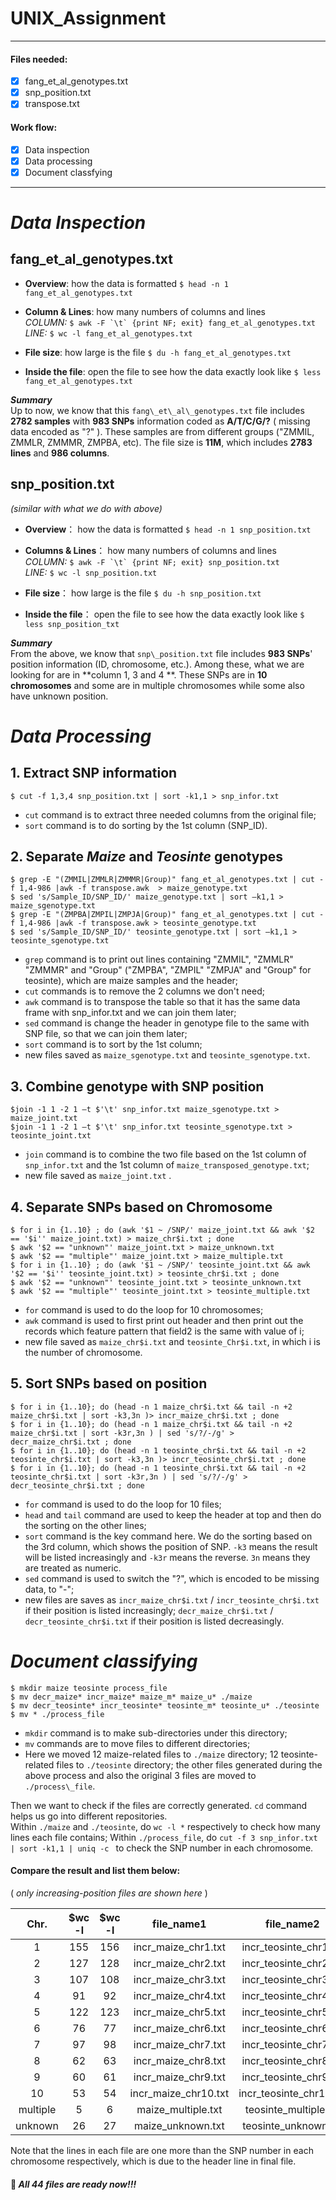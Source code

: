 # UNIX_Assignment  

***
  
#### Files needed:
- [x] fang_et_al_genotypes.txt
- [x] snp_position.txt
- [x] transpose.txt
  
#### Work flow:
- [x] Data inspection  
- [x] Data processing
- [x] Document classfying 
  
***  
# _Data Inspection_    
## fang\_et\_al\_genotypes.txt  
  
- **Overview**: how the data is formatted `$ head -n 1  fang_et_al_genotypes.txt`

- **Column & Lines**: how many numbers of columns and lines   
_COLUMN:_  ``$ awk -F `\t` {print NF; exit} fang_et_al_genotypes.txt ``   
_LINE:_  `$ wc -l fang_et_al_genotypes.txt`

- **File size**: how large is the file `$ du -h fang_et_al_genotypes.txt `

- **Inside the file**: open the file to see how the data exactly look like `$ less fang_et_al_genotypes.txt`

**_Summary_**  
Up to now, we know that this `fang\_et\_al\_genotypes.txt` file includes **2782 samples** with **983 SNPs** information coded as **A/T/C/G/?** ( missing data encoded as "?" ). These samples are from different groups ("ZMMIL, ZMMLR, ZMMMR, ZMPBA, etc). The file size is **11M**, which includes **2783 lines** and **986 columns**.  



## snp_position.txt

_(similar with what we do with above)_  
 
- **Overview**： how the data is formatted `$ head -n 1 snp_position.txt`  
	
- **Columns & Lines**： how many numbers of columns and lines   
_COLUMN:_  ``$ awk -F `\t` {print NF; exit} snp_position.txt ``   
_LINE:_  `$ wc -l snp_position.txt`  

- **File size**： how large is the file `$ du -h snp_position.txt`

- **Inside the file**： open the file to see how the data exactly look like `$ less snp_position_txt`  
	
**_Summary_**  
From the above, we know that `snp\_position.txt` file includes **983 SNPs**' position information (ID, chromosome, etc.). Among these, what we are looking for are in **column 1, 3 and 4 **. These SNPs are in **10 chromosomes** and some are in multiple chromosomes while some also have unknown position.

# _Data Processing_   

## 1. Extract SNP information   
	$ cut -f 1,3,4 snp_position.txt | sort -k1,1 > snp_infor.txt  
  
 -  `cut` command is to extract three needed columns from the original file;     
 -  `sort` command is to do sorting by the 1st column (SNP_ID).    
   
## 2. Separate _Maize_ and _Teosinte_ genotypes   
	$ grep -E "(ZMMIL|ZMMLR|ZMMMR|Group)" fang_et_al_genotypes.txt | cut -f 1,4-986 |awk -f transpose.awk  > maize_genotype.txt  
	$ sed 's/Sample_ID/SNP_ID/' maize_genotype.txt | sort –k1,1 > maize_sgenotype.txt 
	$ grep -E "(ZMPBA|ZMPIL|ZMPJA|Group)" fang_et_al_genotypes.txt | cut -f 1,4-986 |awk -f transpose.awk > teosinte_genotype.txt  
	$ sed 's/Sample_ID/SNP_ID/' teosinte_genotype.txt | sort –k1,1 > teosinte_sgenotype.txt
 - `grep` command is to print out lines containing "ZMMIL", "ZMMLR" "ZMMMR" and "Group" ("ZMPBA", "ZMPIL" "ZMPJA" and "Group" for teosinte), which are maize samples and the header;
 - `cut` commands is to remove the 2 columns we don't need;
 - `awk` command is to transpose the table so that it has the same data frame with snp_infor.txt and we can join them later;
 - `sed` command is change the header in genotype file to the same with SNP file, so that we can join them later;
 - `sort` command is to sort by the 1st column;
 - new files saved as `maize_sgenotype.txt` and `teosinte_sgenotype.txt`.  

## 3. Combine genotype with SNP position      
	$join -1 1 -2 1 –t $'\t' snp_infor.txt maize_sgenotype.txt > maize_joint.txt  
	$join -1 1 -2 1 –t $'\t' snp_infor.txt teosinte_sgenotype.txt > teosinte_joint.txt				
 - `join` command is to combine the two file based on the 1st column of `snp_infor.txt` and the 1st column of `maize_transposed_genotype.txt`; 
 - new file saved as `maize_joint.txt` . 
 
## 4. Separate SNPs based on Chromosome   
	$ for i in {1..10} ; do (awk '$1 ~ /SNP/' maize_joint.txt && awk '$2 == '$i'' maize_joint.txt) > maize_chr$i.txt ; done
	$ awk '$2 == "unknown"' maize_joint.txt > maize_unknown.txt
	$ awk '$2 == "multiple"' maize_joint.txt > maize_multiple.txt
	$ for i in {1..10} ; do (awk '$1 ~ /SNP/' teosinte_joint.txt && awk '$2 == '$i'' teosinte_joint.txt) > teosinte_chr$i.txt ; done
	$ awk '$2 == "unknown"' teosinte_joint.txt > teosinte_unknown.txt
	$ awk '$2 == "multiple"' teosinte_joint.txt > teosinte_multiple.txt
 - `for` command is used to do the loop for 10 chromosomes;
 - `awk` command is used to first print out header and then print out the records which feature pattern that field2 is the same with value of i;
 - new file saved as `maize_chr$i.txt` and `teosinte_Chr$i.txt`, in which i is the number of chromosome.

## 5. Sort SNPs based on position 

	$ for i in {1..10}; do (head -n 1 maize_chr$i.txt && tail -n +2 maize_chr$i.txt | sort -k3,3n )> incr_maize_chr$i.txt ; done
	$ for i in {1..10}; do (head -n 1 maize_chr$i.txt && tail -n +2 maize_chr$i.txt | sort -k3r,3n ) | sed 's/?/-/g' > decr_maize_chr$i.txt ; done
	$ for i in {1..10}; do (head -n 1 teosinte_chr$i.txt && tail -n +2 teosinte_chr$i.txt | sort -k3,3n )> incr_teosinte_chr$i.txt ; done
	$ for i in {1..10}; do (head -n 1 teosinte_chr$i.txt && tail -n +2 teosinte_chr$i.txt | sort -k3r,3n ) | sed 's/?/-/g' > decr_teosinte_chr$i.txt ; done
 - `for` command is used to do the loop for 10 files;
 - `head` and `tail` command are used to keep the header at top and then do the sorting on the other lines;
 - `sort` command is the key command here. We do the sorting based on the 3rd column, which shows the position of SNP. `-k3` means the result will be listed increasingly and `-k3r` means the reverse. `3n` means they are treated as numeric. 
 - `sed` command is used to switch the "?", which is encoded to be missing data, to "-";
 - new files are saves as `incr_maize_chr$i.txt` / `incr_teosinte_chr$i.txt` if their position is listed increasingly; `decr_maize_chr$i.txt` / `decr_teosinte_chr$i.txt` if their position is listed decreasingly.
# _Document classifying_  
  

	$ mkdir maize teosinte process_file
	$ mv decr_maize* incr_maize* maize_m* maize_u* ./maize
	$ mv decr_teosinte* incr_teosinte* teosinte_m* teosinte_u* ./teosinte
	$ mv * ./process_file   
 - `mkdir` command is to make sub-directories under this directory;
 - `mv` commands are to move files to different directories;
 - Here we moved 12 maize-related files to `./maize` directory; 12 teosinte-related files to `./teosinte` directory; the other files generated during the above process and also the original 3 files are moved to `./process\_file`.
 
Then we want to check if the files are correctly generated. `cd` command helps us go into different repositories.   
Within `./maize` and `./teosinte`, do `wc -l *` respectively to check how many lines each file contains;
Within `./process_file`, do `cut -f 3 snp_infor.txt | sort -k1,1 | uniq -c ` to check the SNP number in each chromosome.   
  
#### Compare the result and list them below:
( _only increasing-position files are shown here_ )   


	  


 | Chr. | $wc -l | $wc -l | file_name1 | file_name2 |
 |:-----: |:-----:|:-----:|:-----:|:-----:|
 | 1 | 155 | 156 | incr_maize_chr1.txt|  incr_teosinte_chr1.txt |
 | 2 | 127 | 128 | incr_maize_chr2.txt|  incr_teosinte_chr2.txt |
 | 3 | 107 | 108 | incr_maize_chr3.txt|  incr_teosinte_chr3.txt |
 | 4 | 91 | 92 | incr_maize_chr4.txt|  incr_teosinte_chr4.txt |
 | 5 | 122 | 123 | incr_maize_chr5.txt|  incr_teosinte_chr5.txt |
 | 6 | 76 | 77 | incr_maize_chr6.txt|  incr_teosinte_chr6.txt |
 | 7 |  97| 98 | incr_maize_chr7.txt|  incr_teosinte_chr7.txt |
 | 8 | 62 | 63 | incr_maize_chr8.txt|  incr_teosinte_chr8.txt |
 | 9 | 60 | 61 | incr_maize_chr9.txt|  incr_teosinte_chr9.txt |
 | 10 | 53 | 54 | incr_maize_chr10.txt|  incr_teosinte_chr10.txt |
 | multiple | 5 | 6 | maize_multiple.txt| teosinte_multiple.txt |
 | unknown | 26 | 27 | maize_unknown.txt| teosinte_unknown.txt |   
 
Note that the lines in each file are one more than the SNP number in each chromosome respectively, which is due to the header line in final file.  


#### :raising_hand: _All 44 files are ready now!!!_